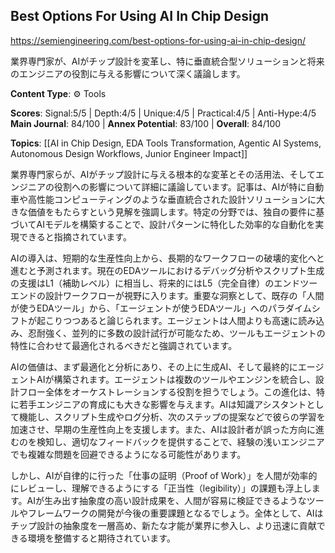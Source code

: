 ## Best Options For Using AI In Chip Design

https://semiengineering.com/best-options-for-using-ai-in-chip-design/

業界専門家が、AIがチップ設計を変革し、特に垂直統合型ソリューションと将来のエンジニアの役割に与える影響について深く議論します。

**Content Type**: ⚙️ Tools

**Scores**: Signal:5/5 | Depth:4/5 | Unique:4/5 | Practical:4/5 | Anti-Hype:4/5
**Main Journal**: 84/100 | **Annex Potential**: 83/100 | **Overall**: 84/100

**Topics**: [[AI in Chip Design, EDA Tools Transformation, Agentic AI Systems, Autonomous Design Workflows, Junior Engineer Impact]]

業界専門家らが、AIがチップ設計に与える根本的な変革とその活用法、そしてエンジニアの役割への影響について詳細に議論しています。記事は、AIが特に自動車や高性能コンピューティングのような垂直統合された設計ソリューションに大きな価値をもたらすという見解を強調します。特定の分野では、独自の要件に基づいてAIモデルを構築することで、設計パターンに特化した効率的な自動化を実現できると指摘されています。

AIの導入は、短期的な生産性向上から、長期的なワークフローの破壊的変化へと進むと予測されます。現在のEDAツールにおけるデバッグ分析やスクリプト生成の支援はL1（補助レベル）に相当し、将来的にはL5（完全自律）のエンドツーエンドの設計ワークフローが視野に入ります。重要な洞察として、既存の「人間が使うEDAツール」から、「エージェントが使うEDAツール」へのパラダイムシフトが起こりつつあると論じられます。エージェントは人間よりも高速に読み込み、忍耐強く、並列的に多数の設計試行が可能なため、ツールもエージェントの特性に合わせて最適化されるべきだと強調されています。

AIの価値は、まず最適化と分析にあり、その上に生成AI、そして最終的にエージェントAIが構築されます。エージェントは複数のツールやエンジンを統合し、設計フロー全体をオーケストレーションする役割を担うでしょう。この進化は、特に若手エンジニアの育成にも大きな影響を与えます。AIは知識アシスタントとして機能し、スクリプト生成やログ分析、次のステップの提案などで彼らの学習を加速させ、早期の生産性向上を支援します。また、AIは設計者が誤った方向に進むのを検知し、適切なフィードバックを提供することで、経験の浅いエンジニアでも複雑な問題を回避できるようになる可能性があります。

しかし、AIが自律的に行った「仕事の証明（Proof of Work）」を人間が効率的にレビューし、理解できるようにする「正当性（legibility）」の課題も浮上します。AIが生み出す抽象度の高い設計成果を、人間が容易に検証できるようなツールやフレームワークの開発が今後の重要課題となるでしょう。全体として、AIはチップ設計の抽象度を一層高め、新たな才能が業界に参入し、より迅速に貢献できる環境を整備すると期待されています。